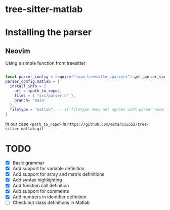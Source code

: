 # tree-sitter-matlab

# Installing the parser

## Neovim

Using a simple function from treesitter

```lua

local parser_config = require("nvim-treesitter.parsers").get_parser_configs()
parser_config.matlab = {
  install_info = {
    url = <path_to_repo>,
    files = { "src/parser.c" },
    branch= 'main'
  },
  filetype = "matlab", -- if filetype does not agrees with parser name
}

```

In our case `<path_to_repo>` is `https://github.com/mstanciu552/tree-sitter-matlab.git`

# TODO

- [x] Basic grammar
- [x] Add support for variable definition
- [x] Add support for array and matrix definitions
- [x] Add syntax highlighting
- [x] Add function call definition
- [x] Add support for comments
- [x] Add numbers in identifier definition
- [ ] Check out class definitions in Matlab
